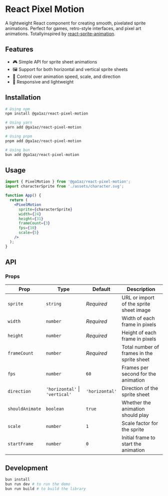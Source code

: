 # React Pixel Motion

A lightweight React component for creating smooth, pixelated sprite animations. Perfect for games, retro-style interfaces, and pixel art animations. Totallyinspired by [react-sprite-animation](https://github.com/jcblw/react-sprite-animator).

## Features

- 🎮 Simple API for sprite sheet animations
- 🖼️ Support for both horizontal and vertical sprite sheets
- 🔄 Control over animation speed, scale, and direction
- 📱 Responsive and lightweight

## Installation

```bash
# Using npm
npm install @ga1az/react-pixel-motion

# Using yarn
yarn add @ga1az/react-pixel-motion

# Using pnpm
pnpm add @ga1az/react-pixel-motion

# Using bun
bun add @ga1az/react-pixel-motion
```

## Usage

```jsx
import { PixelMotion } from '@ga1az/react-pixel-motion';
import characterSprite from './assets/character.svg';

function App() {
  return (
    <PixelMotion
      sprite={characterSprite}
      width={24}
      height={31}
      frameCount={3}
      fps={10}
      scale={5}
    />
  );
}
```

## API

### Props

| Prop | Type | Default | Description |
|------|------|---------|-------------|
| `sprite` | `string` | *Required* | URL or import of the sprite sheet image |
| `width` | `number` | *Required* | Width of each frame in pixels |
| `height` | `number` | *Required* | Height of each frame in pixels |
| `frameCount` | `number` | *Required* | Total number of frames in the sprite sheet |
| `fps` | `number` | `60` | Frames per second for the animation |
| `direction` | `'horizontal'` \| `'vertical'` | `'horizontal'` | Direction of the sprite sheet |
| `shouldAnimate` | `boolean` | `true` | Whether the animation should play |
| `scale` | `number` | `1` | Scale factor for the sprite |
| `startFrame` | `number` | `0` | Initial frame to start the animation |

## Development

```bash
bun install
bun run dev # to run the demo
bun run build # to build the library
```

